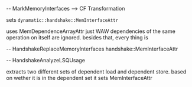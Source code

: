 -- MarkMemoryInterfaces --> CF Transformation

sets `dynamatic::handshake::MemInterfaceAttr`

uses MemDependenceArrayAttr
just WAW dependencies of the same operation on itself are ignored. besides that, every thing is 


--  HandshakeReplaceMemoryInterfaces
handshake::MemInterfaceAttr


-- HandshakeAnalyzeLSQUsage

extracts two different sets of 
dependent load and dependent store.
based on wether it is in the dependent set it
sets MemInterfaceAttr



